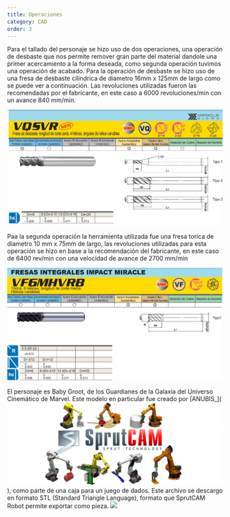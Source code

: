 ```yaml
---
title: Operaciones
category: CAD
order: 3
---
```


Para el tallado del personaje se hizo uso de dos operaciones, una operación de desbaste que nos permite remover gran parte del material dandole una primer acercamiento a la forma deseada, como segunda operación tuvimos una operación de acabado. Para la operación de desbaste se hizo uso de una fresa de desbaste cilindrica de diametro 16mm x 125mm de largo como se puede ver a continuación. Las revoluciones utilizadas fueron las recomendadas por el fabricante, en este caso a 6000 revoluciones/min con un avance 840 mm/min.

![Alt text](../../images/fresadesbaste.jpeg?raw=true "Desbaste")

Paa la segunda operación la herramienta utilizada fue una fresa torica de diametro 10 mm x 75mm de largo, las revoluciones utilizadas para esta operación se hizo en base a la recomendación del fabricante, en este caso de 6400 rev/min con una velocidad de avance de 2700 mm/min

![Alt text](../../images/fresaacabado.jpeg?raw=true "Desbaste")


El personaje es Baby Groot, de los Guardianes de la Galaxia del Universo Cinemático de Marvel.
Este modelo en particular fue creado por [ANUBIS_](![Alt text](../../images/SprutCAM1.png?raw=true "Posicion")), como parte de una caja para un juego de dados.
Este archivo se descargo en formato STL (Standard Triangle Language), formato que SprutCAM Robot permite exportar como pieza.
![](//placehold.it/800x600)
